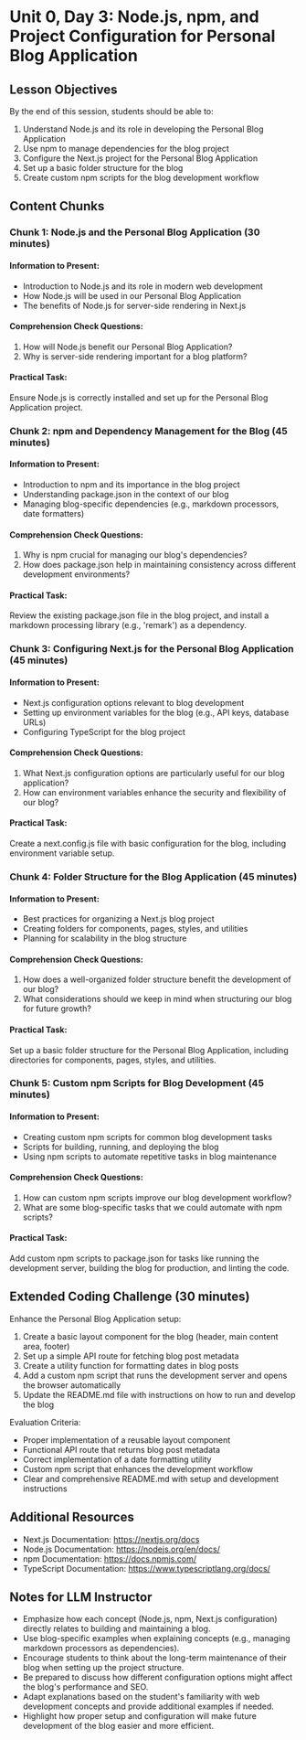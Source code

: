 # Unit 0, Day 3: Node.js, npm, and Project Configuration for Personal Blog Application

## Lesson Objectives
By the end of this session, students should be able to:
1. Understand Node.js and its role in developing the Personal Blog Application
2. Use npm to manage dependencies for the blog project
3. Configure the Next.js project for the Personal Blog Application
4. Set up a basic folder structure for the blog
5. Create custom npm scripts for the blog development workflow

## Content Chunks

### Chunk 1: Node.js and the Personal Blog Application (30 minutes)

#### Information to Present:
- Introduction to Node.js and its role in modern web development
- How Node.js will be used in our Personal Blog Application
- The benefits of Node.js for server-side rendering in Next.js

#### Comprehension Check Questions:
1. How will Node.js benefit our Personal Blog Application?
2. Why is server-side rendering important for a blog platform?

#### Practical Task:
Ensure Node.js is correctly installed and set up for the Personal Blog Application project.

### Chunk 2: npm and Dependency Management for the Blog (45 minutes)

#### Information to Present:
- Introduction to npm and its importance in the blog project
- Understanding package.json in the context of our blog
- Managing blog-specific dependencies (e.g., markdown processors, date formatters)

#### Comprehension Check Questions:
1. Why is npm crucial for managing our blog's dependencies?
2. How does package.json help in maintaining consistency across different development environments?

#### Practical Task:
Review the existing package.json file in the blog project, and install a markdown processing library (e.g., 'remark') as a dependency.

### Chunk 3: Configuring Next.js for the Personal Blog Application (45 minutes)

#### Information to Present:
- Next.js configuration options relevant to blog development
- Setting up environment variables for the blog (e.g., API keys, database URLs)
- Configuring TypeScript for the blog project

#### Comprehension Check Questions:
1. What Next.js configuration options are particularly useful for our blog application?
2. How can environment variables enhance the security and flexibility of our blog?

#### Practical Task:
Create a next.config.js file with basic configuration for the blog, including environment variable setup.

### Chunk 4: Folder Structure for the Blog Application (45 minutes)

#### Information to Present:
- Best practices for organizing a Next.js blog project
- Creating folders for components, pages, styles, and utilities
- Planning for scalability in the blog structure

#### Comprehension Check Questions:
1. How does a well-organized folder structure benefit the development of our blog?
2. What considerations should we keep in mind when structuring our blog for future growth?

#### Practical Task:
Set up a basic folder structure for the Personal Blog Application, including directories for components, pages, styles, and utilities.

### Chunk 5: Custom npm Scripts for Blog Development (45 minutes)

#### Information to Present:
- Creating custom npm scripts for common blog development tasks
- Scripts for building, running, and deploying the blog
- Using npm scripts to automate repetitive tasks in blog maintenance

#### Comprehension Check Questions:
1. How can custom npm scripts improve our blog development workflow?
2. What are some blog-specific tasks that we could automate with npm scripts?

#### Practical Task:
Add custom npm scripts to package.json for tasks like running the development server, building the blog for production, and linting the code.

## Extended Coding Challenge (30 minutes)

Enhance the Personal Blog Application setup:

1. Create a basic layout component for the blog (header, main content area, footer)
2. Set up a simple API route for fetching blog post metadata
3. Create a utility function for formatting dates in blog posts
4. Add a custom npm script that runs the development server and opens the browser automatically
5. Update the README.md file with instructions on how to run and develop the blog

Evaluation Criteria:
- Proper implementation of a reusable layout component
- Functional API route that returns blog post metadata
- Correct implementation of a date formatting utility
- Custom npm script that enhances the development workflow
- Clear and comprehensive README.md with setup and development instructions

## Additional Resources
- Next.js Documentation: https://nextjs.org/docs
- Node.js Documentation: https://nodejs.org/en/docs/
- npm Documentation: https://docs.npmjs.com/
- TypeScript Documentation: https://www.typescriptlang.org/docs/

## Notes for LLM Instructor
- Emphasize how each concept (Node.js, npm, Next.js configuration) directly relates to building and maintaining a blog.
- Use blog-specific examples when explaining concepts (e.g., managing markdown processors as dependencies).
- Encourage students to think about the long-term maintenance of their blog when setting up the project structure.
- Be prepared to discuss how different configuration options might affect the blog's performance and SEO.
- Adapt explanations based on the student's familiarity with web development concepts and provide additional examples if needed.
- Highlight how proper setup and configuration will make future development of the blog easier and more efficient.
